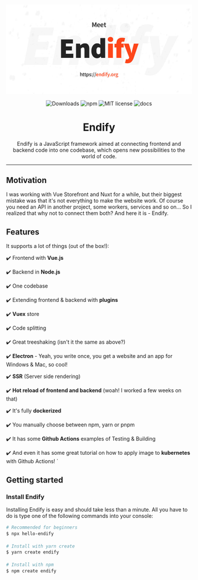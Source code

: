 ![Endify logo](docs/media/header.jpg)
<p align="center">
 <img alt="Downloads" src="https://img.shields.io/npm/dy/endify?color=%23ff451a">
 <img alt="npm" src="https://img.shields.io/npm/v/endify?color=%23ff451a">
 <img alt="MIT license" src="https://img.shields.io/npm/l/endify?color=%23ff451a">
 <img alt="docs" src="https://img.shields.io/badge/docs-endify.org-ff451a">
</p>

<h1 align="center">Endify</h1>
<p align="center">
Endify is a JavaScript framework aimed at connecting frontend and backend code into one codebase, which opens new possibilities to the world of code.</p>

-------
 ## Motivation
 I was working with Vue Storefront and Nuxt for a while, but their biggest mistake was that it's not everything to make the website work. Of course you need an API in another project, some workers, services and so on... So I realized that why not to connect them both? And here it is - Endify.
 
 ## Features
 It supports a lot of things (out of the box!):

 ✔️ Frontend with **Vue.js**

 ✔️ Backend in **Node.js**
 
 ✔️ One codebase
 
 ✔️ Extending frontend & backend with **plugins**
 
 ✔️ **Vuex** store
 
 ✔️ Code splitting

 ✔️ Great treeshaking (isn't it the same as above?)

 ✔️ **Electron** - Yeah, you write once, you get a website and an app for Windows & Mac, so cool!
 
 ✔️ **SSR** (Server side rendering)
 
 ✔️ **Hot reload of frontend and backend** (woah! I worked a few weeks on that)
 
 ✔️ It's fully **dockerized**

 ✔️ You manually choose between npm, yarn or pnpm
 
 ✔️ It has some **Github Actions** examples of Testing & Building
 
 ✔️ And even it has some great tutorial on how to apply image to **kubernetes** with Github Actions!
`


## Getting started

### Install Endify
Installing Endify is easy and should take less than a minute. All you have to do is type one of the following commands into your console:
```bash
# Recommended for beginners
$ npx hello-endify 

# Install with yarn create
$ yarn create endify

# Install with npm
$ npm create endify
```
